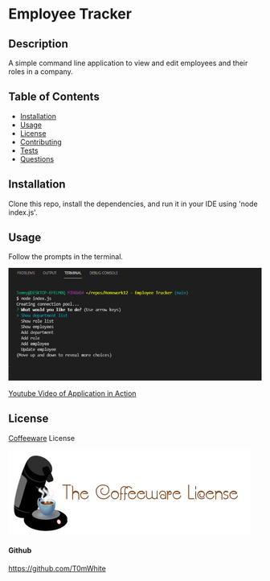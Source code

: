 # Employee Tracker

  ## Description
  
A simple command line application to view and edit employees and their roles in a company.
  
  ## Table of Contents
  
  - [Installation](#installation)
  - [Usage](#usage)
  - [License](#license)
  - [Contributing](#contributing)
  - [Tests](#tests)
  - [Questions](#questions)
  
  
  
  ## Installation
  
Clone this repo, install the dependencies, and run it in your IDE using 'node index.js'.
  
  ## Usage
  
Follow the prompts in the terminal.

![Example](./assets/Example.png)

[Youtube Video of Application in Action](https://youtu.be/2zf3f_ijFVs)

  ## License


[Coffeeware](https://github.com/Sonic853/coffeeware-license)
     License

![License: Coffeeware](https://raw.githubusercontent.com/Sonic853/coffeeware-license/master/coffeeware-logo.png)
  
  #### Github
  
  https://github.com/T0mWhite
  




